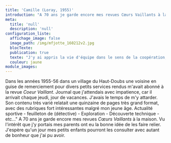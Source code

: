 ```yaml
---
title: 'Camille (Loray, 1955)'
introduction: "A 70 ans je garde encore mes revues Cœurs Vaillants à la maison. Vu l'intérêt que j'y portais mes parents ont eu la bonne idée de les faire relier. J'espère qu'un jour mes petits enfants pourront les consulter avec autant de bonheur que j'ai pu avoir."
meta:
  title: 'null'
  description: 'null'
configuration_liste:
  affichage_image: false
  image_path: /img/mfjotte_160212v2.jpg
  blocTexte:
  publication: true
  texte: "J'y ai appris la vie d'équipe dans le sens de la coopération, également le goût de l'ascèse pour soi-même, sans se comparer, ni juger les autres. J'y ai appris à voir la valeur de l'autre."
  couleur: jaune
module_images:
---
```



<div><p>Dans les ann&eacute;es 1955-56 dans un village du Haut-Doubs une voisine en guise de remerciement pour divers petits services rendus m'avait abonn&eacute; &agrave; la revue <em>Coeur Vaillant</em>. Journal que j'attendais avec impatience, car il arrivait chaque jeudi, jour de vacances. J'avais le temps de m'y attarder. Son contenu tr&egrave;s vari&eacute; relatait une quinzaine de pages tr&egrave;s grand format, avec des rubriques fort int&eacute;ressantes malgr&eacute; mon jeune &acirc;ge. Actualit&eacute; sportive - feuilleton de (d&eacute;tective) - Exploration - D&eacute;couverte technique - etc..." A 70 ans je garde encore mes revues <em>C&oelig;urs Vaillants </em>&agrave; la maison. Vu l'int&eacute;r&ecirc;t que j'y portais mes parents ont eu la bonne id&eacute;e de les faire relier. J'esp&egrave;re qu'un jour mes petits enfants pourront les consulter avec autant de bonheur que j'ai pu avoir.</p></div>